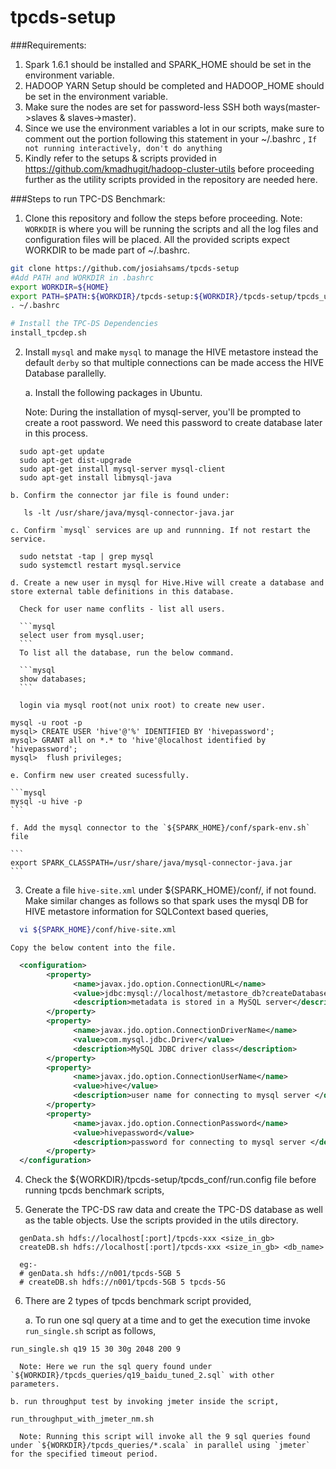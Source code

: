 # tpcds-setup

###Requirements:

1. Spark 1.6.1 should be installed and SPARK_HOME should be set in the environment variable.
2. HADOOP YARN Setup should be completed and HADOOP_HOME should be set in the environment variable.
3. Make sure the nodes are set for password-less SSH both ways(master->slaves & slaves->master).
4. Since we use the environment variables a lot in our scripts, make sure to comment out the portion following this statement in your ~/.bashrc ,
  `If not running interactively, don't do anything`
5. Kindly refer to the setups & scripts provided in https://github.com/kmadhugit/hadoop-cluster-utils before proceeding further as the utility scripts provided in the repository are needed here.
 
###Steps to run TPC-DS Benchmark:

1. Clone this repository and follow the steps before proceeding.
    Note: `WORKDIR` is where you will be running the scripts and all the log files and configuration files will be placed. All the provided scripts expect WORKDIR to be made part of ~/.bashrc. 

  ```bash
  git clone https://github.com/josiahsams/tpcds-setup
  #Add PATH and WORKDIR in .bashrc
  export WORKDIR=${HOME}
  export PATH=$PATH:${WORKDIR}/tpcds-setup:${WORKDIR}/tpcds-setup/tpcds_utils
  . ~/.bashrc  
  
  # Install the TPC-DS Dependencies
  install_tpcdep.sh
  ```

2. Install `mysql` and make `mysql` to manage the HIVE metastore instead the default `derby` so that multiple connections can be made access the HIVE Database parallelly.
  
    a. Install the following packages in Ubuntu. 
    
    Note: During the installation of mysql-server, you'll be prompted to create a root password. We need this password to create database later in this process.
  
  ```
    sudo apt-get update
    sudo apt-get dist-upgrade
    sudo apt-get install mysql-server mysql-client
    sudo apt-get install libmysql-java
  ```

    b. Confirm the connector jar file is found under:
  
  ```
     ls -lt /usr/share/java/mysql-connector-java.jar
  ```

    c. Confirm `mysql` services are up and runnning. If not restart the service.

  ```
    sudo netstat -tap | grep mysql
    sudo systemctl restart mysql.service
  ```

    d. Create a new user in mysql for Hive.Hive will create a database and store external table definitions in this database.
    
      Check for user name conflits - list all users.
    
      ```mysql
      select user from mysql.user;
      ```
      To list all the database, run the below command.
    
      ```mysql
      show databases;
      ```
   
      login via mysql root(not unix root) to create new user.
 
  ```mysql
  mysql -u root -p
  mysql> CREATE USER 'hive'@'%' IDENTIFIED BY 'hivepassword';
  mysql> GRANT all on *.* to 'hive'@localhost identified by 'hivepassword';
  mysql>  flush privileges;
  ```

    e. Confirm new user created sucessfully.
    
    ```mysql
    mysql -u hive -p 
    ```
    
    f. Add the mysql connector to the `${SPARK_HOME}/conf/spark-env.sh` file
    
    ```
    export SPARK_CLASSPATH=/usr/share/java/mysql-connector-java.jar
    ```

3. Create a file `hive-site.xml` under ${SPARK_HOME}/conf/, if not found. Make similar changes as follows so that spark uses the mysql DB for HIVE metastore information for SQLContext based queries,

  ```bash
    vi ${SPARK_HOME}/conf/hive-site.xml
  ```
  
    Copy the below content into the file.

  ```xml
    <configuration>
          <property>
                <name>javax.jdo.option.ConnectionURL</name>
                <value>jdbc:mysql://localhost/metastore_db?createDatabaseIfNotExist=true</value>
                <description>metadata is stored in a MySQL server</description>
          </property>
          <property>
                <name>javax.jdo.option.ConnectionDriverName</name>
                <value>com.mysql.jdbc.Driver</value>
                <description>MySQL JDBC driver class</description>
          </property>
          <property>
                <name>javax.jdo.option.ConnectionUserName</name>
                <value>hive</value>
                <description>user name for connecting to mysql server </description>
          </property>
          <property>
                <name>javax.jdo.option.ConnectionPassword</name>
                <value>hivepassword</value>
                <description>password for connecting to mysql server </description>
          </property>
    </configuration>
  ```
   
4. Check the ${WORKDIR}/tpcds-setup/tpcds_conf/run.config file before running tpcds benchmark scripts,
   
5. Generate the TPC-DS raw data and create the TPC-DS database as well as the table objects. Use the scripts provided in the utils directory.

  ```
    genData.sh hdfs://localhost[:port]/tpcds-xxx <size_in_gb>
    createDB.sh hdfs://localhost[:port]/tpcds-xxx <size_in_gb> <db_name>
    
    eg:-
    # genData.sh hdfs://n001/tpcds-5GB 5
    # createDB.sh hdfs://n001/tpcds-5GB 5 tpcds-5G
  ```

6. There are 2 types of tpcds benchmark script provided,
   
    a. To run one sql query at a time and to get the execution time invoke `run_single.sh` script as follows,
    
  ```
  run_single.sh q19 15 30 30g 2048 200 9
  ```

      Note: Here we run the sql query found under `${WORKDIR}/tpcds_queries/q19_baidu_tuned_2.sql` with other parameters.
   
    b. run throughput test by invoking jmeter inside the script,
    
  ```   
  run_throughput_with_jmeter_nm.sh
  ```

      Note: Running this script will invoke all the 9 sql queries found under `${WORKDIR}/tpcds_queries/*.scala` in parallel using `jmeter` for the specified timeout period. 



